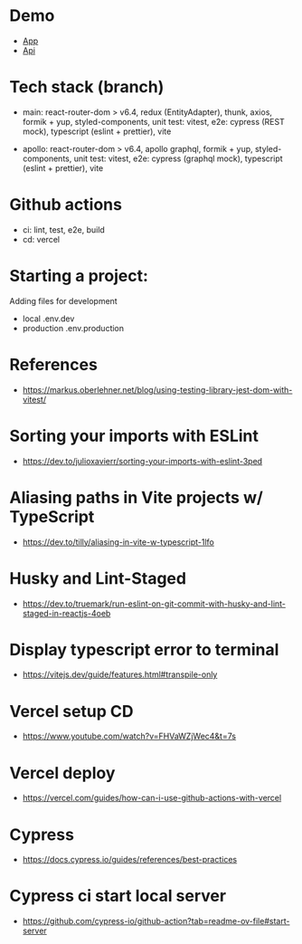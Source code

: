 # Demo
- [App](https://to-do-vite.vercel.app/)
- [Api](https://github.com/Manuilenkoart/to-do-vite-api)

# Tech stack (branch)
- main: react-router-dom > v6.4, redux (EntityAdapter), thunk, axios, formik + yup, styled-components, unit test: vitest, e2e: cypress (REST mock), typescript (eslint + prettier), vite

- apollo: react-router-dom > v6.4, apollo graphql, formik + yup, styled-components, unit test: vitest, e2e: cypress (graphql mock), typescript (eslint + prettier), vite

# Github actions
- ci: lint, test, e2e, build
- cd: vercel

# Starting a project:
Adding files for development
- local .env.dev
- production .env.production

# References
- https://markus.oberlehner.net/blog/using-testing-library-jest-dom-with-vitest/

# Sorting your imports with ESLint
- https://dev.to/julioxavierr/sorting-your-imports-with-eslint-3ped

# Aliasing paths in Vite projects w/ TypeScript
- https://dev.to/tilly/aliasing-in-vite-w-typescript-1lfo

# Husky and Lint-Staged
- https://dev.to/truemark/run-eslint-on-git-commit-with-husky-and-lint-staged-in-reactjs-4oeb

# Display typescript error to terminal
- https://vitejs.dev/guide/features.html#transpile-only

# Vercel setup CD
- https://www.youtube.com/watch?v=FHVaWZjWec4&t=7s

# Vercel deploy
- https://vercel.com/guides/how-can-i-use-github-actions-with-vercel

# Cypress
- https://docs.cypress.io/guides/references/best-practices

# Cypress ci start local server
- https://github.com/cypress-io/github-action?tab=readme-ov-file#start-server
